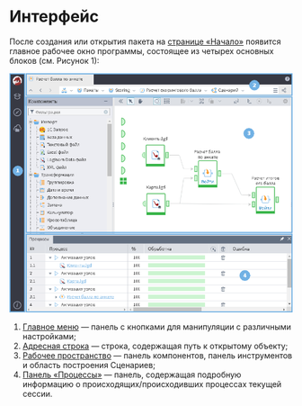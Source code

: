 # Интерфейс

После создания или открытия пакета на [cтранице «Начало»](./home-page.md) появится главное рабочее окно программы, состоящее из четырех основных блоков (см. Рисунок 1):

![Рабочее окно Loginom](./interface-blocks.png)

1. [Главное меню](./main-menu.md) — панель с кнопками для манипуляции с различными настройками;
2. [Адресная строка](./addres-bar.md) — строка, содержащая путь к открытому объекту;
3. [Рабочее пространство](./workspace.md) — панель компонентов, панель инструментов и область построения Сценариев;
4. [Панель «Процессы»](./processes-panel.md) — панель, содержащая подробную информацию о происходящих/происходивших процессах текущей сессии.